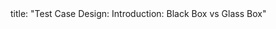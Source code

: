 <frontmatter>
title: "Test Case Design: Introduction: Black Box vs Glass Box"
</frontmatter>

<include src="unit-inPage-asFlat.md" boilerplate />